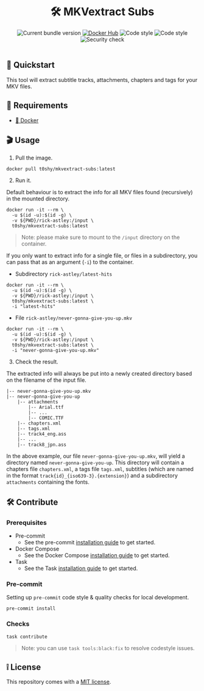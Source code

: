 <h1 align="center"> 🛠️ MKVextract Subs </h1>

<div align="center">
    <img src="https://img.shields.io/github/v/release/toshy/mkvextract-subs?label=Release&sort=semver" alt="Current bundle version" />
    <a href="https://hub.docker.com/r/t0shy/mkvextract-subs"><img src="https://img.shields.io/badge/Docker%20Hub-t0shy%2Fmkvextract-subs-blue" alt="Docker Hub" /></a>
    <img src="https://img.shields.io/github/actions/workflow/status/toshy/mkvextract-subs/pylint.yml?branch=main&label=Pylint" alt="Code style">
    <img src="https://img.shields.io/badge/Code%20Style-PEP8-orange.svg" alt="Code style" />
    <img src="https://img.shields.io/github/actions/workflow/status/toshy/mkvextract-subs/security.yml?branch=main&label=Security%20check" alt="Security check" />
    <br /><br />
</div>

## 📝 Quickstart

This tool will extract subtitle tracks, attachments, chapters and tags for your MKV files.

## 🧰 Requirements

* [🐋 Docker](https://docs.docker.com/get-docker/)

## 🎬 Usage

1. Pull the image.

```shell
docker pull t0shy/mkvextract-subs:latest
```

2. Run it.

Default behaviour is to extract the info for all MKV files found (recursively) in the mounted directory.

```shell
docker run -it --rm \
  -u $(id -u):$(id -g) \
  -v ${PWD}/rick-astley:/input \
  t0shy/mkvextract-subs:latest
```

> Note: please make sure to mount to the `/input` directory on the container.

If you only want to extract info for a single file, or files in a subdirectory, you can pass that as an argument (`-i`) to the
container.

* Subdirectory `rick-astley/latest-hits`

```shell
docker run -it --rm \
  -u $(id -u):$(id -g) \
  -v ${PWD}/rick-astley:/input \
  t0shy/mkvextract-subs:latest \
  -i "latest-hits"
```

* File `rick-astley/never-gonna-give-you-up.mkv`

```shell
docker run -it --rm \
  -u $(id -u):$(id -g) \
  -v ${PWD}/rick-astley:/input \
  t0shy/mkvextract-subs:latest \
  -i "never-gonna-give-you-up.mkv"
```

3. Check the result.

The extracted info will always be put into a newly created directory based on the filename of the input file.

```text
|-- never-gonna-give-you-up.mkv
|-- never-gonna-give-you-up
    |-- attachments
        |-- Arial.ttf
        |-- ...
        |-- COMIC.TTF  
    |-- chapters.xml
    |-- tags.xml
    |-- track4_eng.ass
    |-- ...
    |-- track8_jpn.ass
```

In the above example, our file `never-gonna-give-you-up.mkv`, will yield a directory named `never-gonna-give-you-up`.
This directory will contain a chapters file `chapters.xml`, a tags file `tags.xml`, subtitles (which are named in the
format `track{id}_{iso639-3}.{extension}`) and a subdirectory `attachments` containing the fonts.

## 🛠️ Contribute

### Prerequisites

* Pre-commit
    * See the pre-commit [installation guide](https://pre-commit.com/#installation) to get started.
* Docker Compose
    * See the Docker Compose [installation guide](https://docs.docker.com/compose/install/) to get started.
* Task
    * See the Task [installation guide](https://taskfile.dev/installation/) to get started.

### Pre-commit

Setting up `pre-commit` code style & quality checks for local development.

```shell
pre-commit install
```

### Checks

```shell
task contribute
```

> Note: you can use `task tools:black:fix` to resolve codestyle issues.

## ❕ License

This repository comes with a [MIT license](./LICENSE).
